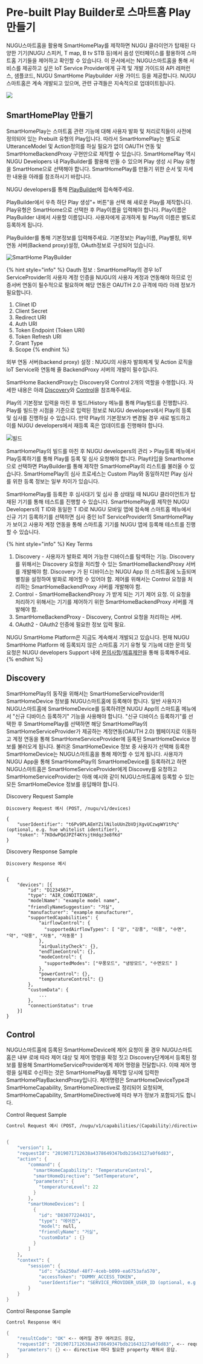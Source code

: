 # Pre-built Play Builder로 스마트홈 Play 만들기

NUGU스마트홈을 활용해 SmartHomePlay를 제작하면 NUGU 클라이언가 탑재된 다양한 기기\(NUGU 스피커, T map, B tv STB 등\)에서 음성 인터페이스를 활용하여 스마트홈 기기들을 제어하고 확인할 수 있습니다. 이 문서에서는 NUGU스마트홈을 통해 서비스를 제공하고 싶은 IoT Service Provider에게 규격 및 개발 가이드와 API 레퍼런스, 샘플코드, NUGU SmartHome Playbuilder 사용 가이드 등을 제공합니다. NUGU스마트홈은 계속 개발되고 있으며, 관련 규격들은 지속적으로 업데이트됩니다.

![](../../.gitbook/assets/image-10.png)

## SmartHomePlay 만들기

SmartHomePlay는 스마트홈 관련 기능에 대해 사용자 발화 및 처리로직들이 사전에 정의되어 있는 Prebuilt 유형의 Play입니다. 따라서 SmartHomePlay는 별도로 UtteranceModel 및 Action정의를 하실 필요가 없이 OAUTH 연동 및 SmartHomeBackendProxy 구현만으로 제작할 수 있습니다. SmartHomePlay 역시 NUGU Developers 내 PlayBuilder를 활용해 만들 수 있으며 Play 생성 시 Play 유형을 SmartHome으로 선택해야 합니다. SmartHomePlay를 만들기 위한 순서 및 자세한 내용을 아래를 참조하시기 바랍니다.

NUGU developers를 통해 [PlayBuilder](https://builder.nugu.co.kr/index.html#/playList)에 접속해주세요.

PlayBuilder에서 우측 하단 Play 생성"+ 버튼"을 선택 해 새로운 Play를 제작합니다. Play유형은 SmartHome으로 선택한 후 Play이름을 입력해야 합니다. Play이름은 PlayBuilder 내에서 사용할 이름입니다. 사용자에게 공개하게 될 Play의 이름은 별도로 등록하게 됩니다.

PlayBuilder를 통해 기본정보를 입력해주세요. 기본정보는 Play이름, Play별칭, 외부 연동 서버\(Backend proxy\)설정, OAuth정보로 구성되어 있습니다.

![SmartHome PlayBuilder](../../.gitbook/assets/2019-10-08-5.54.06.png)

{% hint style="info" %}
Oauth 정보 : SmartHomePlay의 경우 IoT ServiceProvider의 사용자 계정 인증을 NUGU의 사용자 계정과 연동해야 하므로 인증서버 연동이 필수적으로 필요하며 해당 연동은 OAUTH 2.0 규격에 따라 아래 정보가 필요합니다.  
1. Clinet ID  
2. Client Secret  
3. Redirect URI  
4. Auth URI  
5. Token Endpoint \(Token URI\)  
6. Token Refresh URI  
7. Grant Type  
8. Scope
{% endhint %}

외부 연동 서버\(backend proxy\) 설정 : NUGU의 사용자 발화체계 및 Action 로직을 IoT Service와 연동해 줄 BackendProxy 서버의 개발이 필수입니다.

SmartHome BackendProxy는 Discovery와 Control 2개의 역할을 수행합니다. 자세한 내용은 아래 [Discovery](./#discovery)와 [Control](./#control)을 참조해주세요.

Play의 기본정보 입력을 마친 후 빌드/History 메뉴를 통해 Play빌드를 진행합니다. Play를 빌드한 시점을 기준으로 입력된 정보로 NUGU developers에서 Play의 등록 및 심사를 진행하실 수 있습니다. 만약 Play의 기본정보가 변경될 경우 새로 빌드하고 이를 NUGU developers에서 재등록 혹은 업데이트를 진행해야 합니다.

![&#xBE4C;&#xB4DC;](../../.gitbook/assets/screenshot_21.png)

SmartHomePlay의 빌드를 마친 후 NUGU developers의 관리 &gt; Play등록 메뉴에서 Play등록하기를 통해 Play를 등록 및 심사 요청해야 합니다. Play타입을 Smarthome으로 선택하면 PlayBuilder를 통해 제작한 SmartHomePlay의 리스트를 불러올 수 있습니다. SmartHomePlay의 심사 프로세스는 Custom Play와 동일하지만 Play 심사를 위한 등록 정보는 일부 차이가 있습니다.

SmartHomePlay를 등록한 후 심사대기 및 심사 중 상태일 때 NUGU 클라이언트가 탑재된 기기를 통해 테스트를 진행할 수 있습니다. SmartHomePlay를 제작한 NUGU Developers의 T ID와 동일한 T ID로 NUGU 모바일 앱에 접속해 스마트홈 메뉴에서 신규 기기 등록하기를 선택하면 심사 중인 IoT ServiceProvider의 SmartHomePlay가 보이고 사용자 계정 연동을 통해 스마트홈 기기를 NUGU 앱에 등록해 테스트를 진행할 수 있습니다.

{% hint style="info" %}
Key Terms

1. Discovery - 사용자가 발화로 제어 가능한 디바이스를 탐색하는 기능. Discovery 를 위해서는 Discovery 요청을 처리할 수 있는 SmartHomeBackendProxy 서버를 개발해야 함. Discovery 가 된 디바이스는 NUGU App 의 스마트홈에 노출되며 별칭을 설정하여 발화로 제어할 수 있어야 함. 제어를 위해서는 Control 요청을 처리하는 SmartHomeBackendProxy 서버를 개발해야 함.
2. Control - SmartHomeBackendProxy 가 받게 되는 기기 제어 요청. 이 요청을 처리하기 위해서는 기기를 제어하기 위한 SmartHomeBackendProxy 서버를 개발해야 함.
3. SmartHomeBackendProxy - Discovery, Control 요청을 처리하는 서버.
4. OAuth2 - OAuth2 인증에 필요한 정보 입력 필요.

NUGU SmartHome Platform은 지금도 계속해서 개발되고 있습니다. 현재 NUGU SmartHome Platform 에 등록되지 않은 스마트홈 기기 유형 및 기능에 대한 문의 및 요청은 NUGU developers Support 내에 [문의사항](https://developers.nugu.co.kr/#/customer/qna?d=1571031742426)/[제휴제안](https://developers.nugu.co.kr/#/customer/proposition?d=1571031708220)을 통해 등록해주세요.
{% endhint %}

## Discovery

SmartHomePlay의 동작을 위해서는 SmartHomeServiceProvider의 SmartHomeDevice 정보를 NUGU스마트홈에 등록해야 합니다. 일반 사용자가 NUGU스마트홈에 SmartHomeDevice를 등록하려면 NUGU App의 스마트홈 메뉴에서 "신규 디바이스 등록하기" 기능을 사용해야 합니다. "신규 디바이스 등록하기"를 선택한 후 SmartHomePlay를 선택하면 해당 SmartHomePlay의 SmartHomeServiceProvider가 제공하는 계정연동\(OAUTH 2.0\) 웹페이지로 이동하고 계정 연동을 통해 SmartHomeServiceProvider에 등록된 SmartHomeDevice 정보를 불러오게 됩니다. 불러온 SmartHomeDevice 정보 중 사용자가 선택해 등록한 SmartHomeDevice는 NUGU스마트홈을 통해 제어할 수 있게 됩니다. 사용자가 NUGU App을 통해 SmartHomePlay의 SmartHomeDevice를 등록하려고 하면 NUGU스마트홈은 SmartHomeServiceProvider에게 Discovey를 요청하고 SmartHomeServiceProvider는 아래 예시와 같이 NUGU스마트홈에 등록할 수 있는 모든 SmartHomeDevice 정보를 응답해야 합니다.

Discovery Request Sample

```text
Discovery Request 예시 (POST, /nugu/v1/devices)

{
    "userIdentifier": "t6Pv9PLAEmYZilNiloUUnZbVDjXgvUCzwpWY1tPq" (optional, e.g. hue whitelist identifier),
    "token": "7KOdwPQdJPZf4KYsjtHdqz3e8fKd"
}
```

Discovery Response Sample

```text
Discovery Response 예시


{
    "devices": [{
        "id": "D1234567",
        "type": "AIR_CONDITIONER",
        "modelName": "example model name",
        "friendlyNameSuggestion": "거실",
        "manufacturer": "example manufacturer",
        "supportedCapabilities": {
            "airflowControl": {
              "supportedAirflowTypes": [ "강", "강풍", "미풍", "수면", "약", "약풍", "자동", "자동풍" ]
            },
            "airQualityCheck": {},
            "endTimeControl": {},
            "modeControl": {
              "supportedModes": ["무풍모드", "냉방모드", "수면모드" ]
            },
            "powerControl": {},
            "temperatureControl": {}
        },
        "customData": {
            ...
        },
        "connectionStatus": true
    }]
}
```

## Control

NUGU스마트홈에 등록된 SmartHomeDevice에 제어 요청이 올 경우 NUGU스마트홈은 내부 로에 따라 제어 대상 및 제어 명령을 확정 짓고 Discovery단계에서 등록된 정보를 활용해 SmartHomeServiceProvider에게 제어 명령을 전달합니다. 이때 제어 명령을 실제로 수신하는 것은 SmartHomePlay를 제작할 당시에 입력한 SmartHomePlayBackendProxy입니다. 제어명령은 SmartHomeDeviceType과 SmartHomeCapability, SmartHomeDirective로 정리되어 요청되며, SmartHomeCapability, SmartHomeDirective에 따라 부가 정보가 포함되기도 합니다.

Control Request Sample

```scheme
Control Request 예시 (POST, /nugu/v1/capabilities/{Capability}/directives/{Directive})


{
    "version": 1,
    "requestId": "2019071712638a4378649347bdb21643127a0f6d83",
    "action": {
        "command": {
          "smartHomeCapability": "TemperatureControl",
          "smartHomeDirective": "SetTemperature",
          "parameters": {
            "temperatureLevel": 22
          }
        },
        "smartHomeDevices": [
          {
            "id": "D83077224431",
            "type": "에어컨",
            "model": null,
            "friendlyName": "거실",
            "customData" : {}
          }
        ]
    },
    "context": {
        "session": {
            "id": "a5a250af-48f7-4ceb-b099-ea6753afa570",
            "accessToken": "DUMMY_ACCESS_TOKEN",
            "userIdentifier": "SERVICE_PROVIDER_USER_ID (optional, e.g. Hue whitelist Identifier)"
        }
    }
}
```

Control Response Sample

```scheme
Control Response 예시

{
    "resultCode": "OK" <-- 에러일 경우 에러코드 응답,
    "requestId": "2019071712638a4378649347bdb21643127a0f6d83", <-- request로 받은 값을 그대로 응답
    "parameters": {} <-- directive 마다 필요한 property 채워서 응답.
}
```

